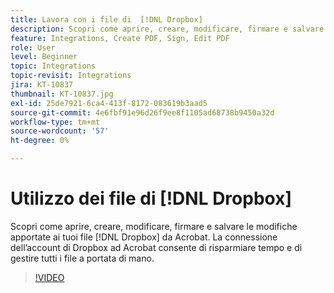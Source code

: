 ```yaml
---
title: Lavora con i file di  [!DNL Dropbox]
description: Scopri come aprire, creare, modificare, firmare e salvare le modifiche apportate ai tuoi file  [!DNL Dropbox]  da Acrobat
feature: Integrations, Create PDF, Sign, Edit PDF
role: User
level: Beginner
topic: Integrations
topic-revisit: Integrations
jira: KT-10837
thumbnail: KT-10837.jpg
exl-id: 25de7921-6ca4-413f-8172-083619b3aad5
source-git-commit: 4e6fbf91e96d26f9ee8f1105ad68738b9450a32d
workflow-type: tm+mt
source-wordcount: '57'
ht-degree: 0%

---
```


# Utilizzo dei file di [!DNL Dropbox]

Scopri come aprire, creare, modificare, firmare e salvare le modifiche apportate ai tuoi file [!DNL Dropbox] da Acrobat. La connessione dell’account di Dropbox ad Acrobat consente di risparmiare tempo e di gestire tutti i file a portata di mano.

>[!VIDEO](https://video.tv.adobe.com/v/3409411?quality=12&learn=on&hidetitle=true)
